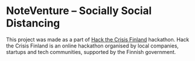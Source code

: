 # NoteVenture – Socially Social Distancing

This project was made as a part of [Hack the Crisis Finland](https://www.hackthecrisisfinland.com/) hackathon. Hack the Crisis Finland is an online hackathon organised by local companies, startups and tech communities, supported by the Finnish government.

